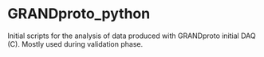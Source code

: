 # GRANDproto_python
Initial scripts for the analysis of data produced with GRANDproto initial DAQ (C). Mostly used during validation phase.
